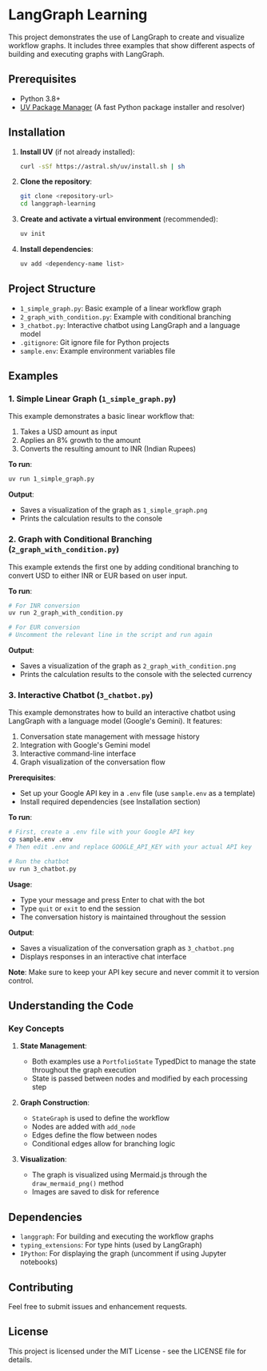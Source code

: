 # LangGraph Learning

This project demonstrates the use of LangGraph to create and visualize workflow graphs. It includes three examples that show different aspects of building and executing graphs with LangGraph.

## Prerequisites

- Python 3.8+
- [UV Package Manager](https://github.com/astral-sh/uv) (A fast Python package installer and resolver)

## Installation

1. **Install UV** (if not already installed):
   ```bash
   curl -sSf https://astral.sh/uv/install.sh | sh
   ```

2. **Clone the repository**:
   ```bash
   git clone <repository-url>
   cd langgraph-learning
   ```

3. **Create and activate a virtual environment** (recommended):
   ```bash
   uv init
   ```

4. **Install dependencies**:
   ```bash
   uv add <dependency-name list>
   ```

## Project Structure

- `1_simple_graph.py`: Basic example of a linear workflow graph
- `2_graph_with_condition.py`: Example with conditional branching
- `3_chatbot.py`: Interactive chatbot using LangGraph and a language model
- `.gitignore`: Git ignore file for Python projects
- `sample.env`: Example environment variables file

## Examples

### 1. Simple Linear Graph (`1_simple_graph.py`)

This example demonstrates a basic linear workflow that:
1. Takes a USD amount as input
2. Applies an 8% growth to the amount
3. Converts the resulting amount to INR (Indian Rupees)

**To run**:
```bash
uv run 1_simple_graph.py
```

**Output**:
- Saves a visualization of the graph as `1_simple_graph.png`
- Prints the calculation results to the console

### 2. Graph with Conditional Branching (`2_graph_with_condition.py`)

This example extends the first one by adding conditional branching to convert USD to either INR or EUR based on user input.

**To run**:
```bash
# For INR conversion
uv run 2_graph_with_condition.py

# For EUR conversion
# Uncomment the relevant line in the script and run again
```

**Output**:
- Saves a visualization of the graph as `2_graph_with_condition.png`
- Prints the calculation results to the console with the selected currency

### 3. Interactive Chatbot (`3_chatbot.py`)

This example demonstrates how to build an interactive chatbot using LangGraph with a language model (Google's Gemini). It features:

1. Conversation state management with message history
2. Integration with Google's Gemini model
3. Interactive command-line interface
4. Graph visualization of the conversation flow

**Prerequisites**:
- Set up your Google API key in a `.env` file (use `sample.env` as a template)
- Install required dependencies (see Installation section)

**To run**:
```bash
# First, create a .env file with your Google API key
cp sample.env .env
# Then edit .env and replace GOOGLE_API_KEY with your actual API key

# Run the chatbot
uv run 3_chatbot.py
```

**Usage**:
- Type your message and press Enter to chat with the bot
- Type `quit` or `exit` to end the session
- The conversation history is maintained throughout the session

**Output**:
- Saves a visualization of the conversation graph as `3_chatbot.png`
- Displays responses in an interactive chat interface

**Note**: Make sure to keep your API key secure and never commit it to version control.

## Understanding the Code

### Key Concepts

1. **State Management**:
   - Both examples use a `PortfolioState` TypedDict to manage the state throughout the graph execution
   - State is passed between nodes and modified by each processing step

2. **Graph Construction**:
   - `StateGraph` is used to define the workflow
   - Nodes are added with `add_node`
   - Edges define the flow between nodes
   - Conditional edges allow for branching logic

3. **Visualization**:
   - The graph is visualized using Mermaid.js through the `draw_mermaid_png()` method
   - Images are saved to disk for reference

## Dependencies

- `langgraph`: For building and executing the workflow graphs
- `typing_extensions`: For type hints (used by LangGraph)
- `IPython`: For displaying the graph (uncomment if using Jupyter notebooks)

## Contributing

Feel free to submit issues and enhancement requests.

## License

This project is licensed under the MIT License - see the LICENSE file for details.